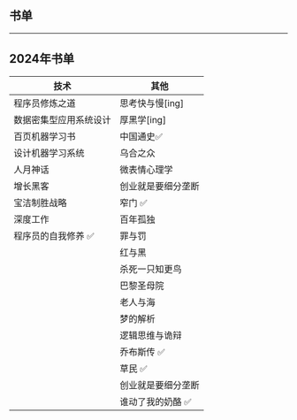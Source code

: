 ## 书单

---

## 2024年书单

| 技术          | 其他         |
|-------------|------------|
| 程序员修炼之道     | 思考快与慢[ing] | 
| 数据密集型应用系统设计 | 厚黑学[ing]   |           
| 百页机器学习书     | 中国通史✅      |           
| 设计机器学习系统    | 乌合之众       |           
| 人月神话        | 微表情心理学     |           
| 增长黑客        | 创业就是要细分垄断  |           
| 宝洁制胜战略      | 窄门 ✅       |           
| 深度工作        | 百年孤独       |           
| 程序员的自我修养 ✅  | 罪与罚        |           
|             | 红与黑        |            
|             | 杀死一只知更鸟    |             
|             | 巴黎圣母院      |              
|             | 老人与海       |              
|             | 梦的解析       |         
|             | 逻辑思维与诡辩    |
|             | 乔布斯传 ✅     |
|             | 草民 ✅       |
|             | 创业就是要细分垄断  |
|             | 谁动了我的奶酪 ✅  |


